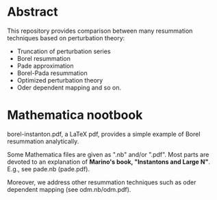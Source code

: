 # Abstract
This repository provides comparison between many resummation techniques based on perturbation theory:
- Truncation of perturbation series
- Borel resummation
- Pade approximation
- Borel-Pada resummation
- Optimized perturbation theory
- Oder dependent mapping
and so on.

# Mathematica nootbook
borel-instanton.pdf, a LaTeX pdf, provides a simple example of Borel resummation analytically.

Some Mathematica files are given as ".nb" and/or ".pdf".
Most parts are devoted to an explanation of **Marino's book, "Instantons and Large N"**.
E.g., see pade.nb (pade.pdf).

Moreover, we address other resummation techniques such as oder dependent mapping (see odm.nb/odm.pdf).
